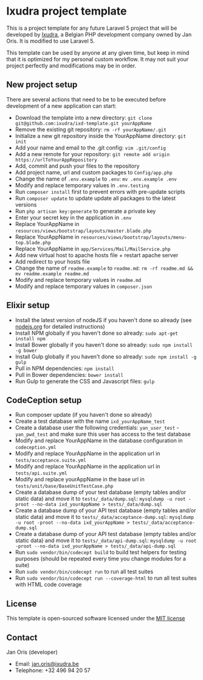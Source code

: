 Ixudra project template
============================================

This is a project template for any future Laravel 5 project that will be developed by [Ixudra](http://ixudra.be), a Belgian PHP development company owned by Jan Oris. It is modified to use Laravel 5.

This template can be used by anyone at any given time, but keep in mind that it is optimized for my personal custom workflow. It may not suit your project perfectly and modifications may be in order.



## New project setup
 
There are several actions that need to be to be executed before development of a new application can start:

 - Download the template into a new directory: `git clone git@github.com:ixudra/ixd-template.git yourAppName`
 - Remove the existing git repository: `rm -rf yourAppName/.git`
 - Initialize a new git repository inside the YourAppName directory: `git init`
 - Add your name and email to the .git config: `vim .git/config`
 - Add a new remote for your repository: `git remote add origin https://urlToYourAppRepository`
 - Add, commit and push your files to the repository
 - Add project name, url and custom packages to `Config/app.php`
 - Change the name of `.env.example` to `.env`: `mv .env.example .env`
 - Modify and replace temporary values in `.env.testing`
 - Run `composer install` first to prevent errors with pre-update scripts
 - Run `composer update` to update update all packages to the latest versions
 - Run `php artisan key:generate` to generate a private key
 - Enter your secret key in the application in `.env`
 - Replace YourAppName in `resources/views/bootstrap/layouts/master.blade.php`
 - Replace YourAppName in `resources/views/bootstrap/layouts/menu-top.blade.php`
 - Replace YourAppName in `app/Services/Mail/MailService.php`
 - Add new virtual host to apache hosts file + restart apache server
 - Add redirect to your hosts file
 - Change the name of `readme.example` to `readme.md`: `rm -rf readme.md && mv readme.example readme.md`
 - Modify and replace temporary values in `readme.md`
 - Modify and replace temporary values in `composer.json`



## Elixir setup

 - Install the latest version of nodeJS if you haven't done so already (see [nodejs.org](https://nodejs.org/en/download/) for detailed instructions)
 - Install NPM globally if you haven't done so already: `sudo apt-get install npm`
 - Install Bower globally if you haven't done so already: `sudo npm install -g bower`
 - Install Gulp globally if you haven't done so already: `sudo npm install -g gulp`
 - Pull in NPM dependencies: `npm install`
 - Pull in Bower dependencies: `bower install`
 - Run Gulp to generate the CSS and Javascript files: `gulp`



## CodeCeption setup

 - Run composer update (if you haven't done so already)
 - Create a test database with the name `ixd_yourAppName_test`
 - Create a database user the following credentials: `yan_user_test` - `yan_pwd_test` and make sure this user has access to the test database
 - Modify and replace YourAppName in the database configuration in `codeception.yml`
 - Modify and replace YourAppName in the application url in `tests/acceptance.suite.yml`
 - Modify and replace YourAppName in the application url in `tests/api.suite.yml`
 - Modify and replace yourAppName in the base url in `tests/unit/base/BaseUnitTestCase.php`
 - Create a database dump of your test database (empty tables and/or static data) and move it to `tests/_data/dump.sql`: `mysqldump -u root -proot --no-data ixd_yourAppName > tests/_data/dump.sql`
 - Create a database dump of your API test database (empty tables and/or static data) and move it to `tests/_data/acceptance-dump.sql`: `mysqldump -u root -proot --no-data ixd_yourAppName > tests/_data/acceptance-dump.sql`
 - Create a database dump of your API test database (empty tables and/or static data) and move it to `tests/_data/api-dump.sql`: `mysqldump -u root -proot --no-data ixd_yourAppName > tests/_data/api-dump.sql`
 - Run `sudo vendor/bin/codecept build` to build test helpers for testing purposes (should be repeated every time you change modules for a suite)
 - Run `sudo vendor/bin/codecept run` to run all test suites
 - Run `sudo vendor/bin/codecept run --coverage-html` to run all test suites with HTML code coverage



## License

This template is open-sourced software licensed under the [MIT license](http://opensource.org/licenses/MIT)



## Contact

Jan Oris (developer)

- Email: jan.oris@ixudra.be
- Telephone: +32 496 94 20 57

